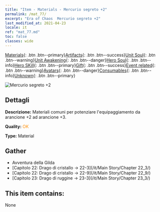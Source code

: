 ```yaml
---
title: "Item - Materials - Mercurio segreto +2"
permalink: /mat_77/
excerpt: "Era of Chaos  Mercurio segreto +2"
last_modified_at: 2021-04-23
locale: it
ref: "mat_77.md"
toc: false
classes: wide
---
```

 [Materials](/ItemsIT/){: .btn .btn--primary}[Artifacts](/ItemsIT/Artifacts/){: .btn .btn--success}[Unit Soul](/ItemsIT/UnitSoul/){: .btn .btn--warning}[Unit Awakening](/ItemsIT/UnitAwakening/){: .btn .btn--danger}[Hero Soul](/ItemsIT/HeroSoul/){: .btn .btn--info}[Hero SKill](/ItemsIT/HeroSkill/){: .btn .btn--primary}[Gift](/ItemsIT/Gift/){: .btn .btn--success}[Event related](/ItemsIT/Events/){: .btn .btn--warning}[Avatars](/ItemsIT/Avatars/){: .btn .btn--danger}[Consumables](/ItemsIT/Consumables/){: .btn .btn--info}[Unknown](/ItemsIT/Unknown/){: .btn .btn--primary}

 ![Mercurio segreto +2](/images/t/i_cailiao_shuiyin3.png)

## Dettagli
 **Descrizione:** Materiali comuni per potenziare l'equipaggiamento da arancione +2 ad arancione +3.

 **Quality:** <span style="color: #FF8C00">OK</span>

 **Type:** Material

## Gather

*    Avventura della Gilda 
*    [Capitolo 22: Drago di cristallo -> 22-3](/it/Main Story/Chapter 22_3/) 
*    [Capitolo 22: Drago di cristallo -> 22-9](/it/Main Story/Chapter 22_9/) 
*    [Capitolo 23: Drago di ruggine -> 23-3](/it/Main Story/Chapter 23_3/) 

## This item contains:

  None

